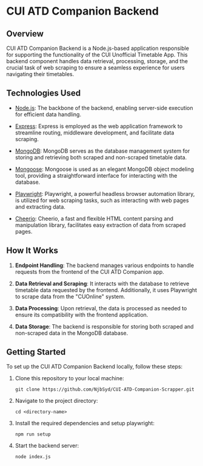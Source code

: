 # CUI ATD Companion Backend

## Overview

CUI ATD Companion Backend is a Node.js-based application responsible for supporting the functionality of the CUI Unofficial Timetable App. This backend component handles data retrieval, processing, storage, and the crucial task of web scraping to ensure a seamless experience for users navigating their timetables.

## Technologies Used

- [Node.js](https://nodejs.org/en/docs): The backbone of the backend, enabling server-side execution for efficient data handling.

- [Express](https://expressjs.com/): Express is employed as the web application framework to streamline routing, middleware development, and facilitate data scraping.

- [MongoDB](https://docs.mongodb.com/): MongoDB serves as the database management system for storing and retrieving both scraped and non-scraped timetable data.

- [Mongoose](https://mongoosejs.com/): Mongoose is used as an elegant MongoDB object modeling tool, providing a straightforward interface for interacting with the database.

- [Playwright](https://playwright.dev/docs/intro): Playwright, a powerful headless browser automation library, is utilized for web scraping tasks, such as interacting with web pages and extracting data.

- [Cheerio](https://cheerio.js.org/docs/intro): Cheerio, a fast and flexible HTML content parsing and manipulation library, facilitates easy extraction of data from scraped pages.

## How It Works

1. **Endpoint Handling**: The backend manages various endpoints to handle requests from the frontend of the CUI ATD Companion app.

2. **Data Retrieval and Scraping**: It interacts with the database to retrieve timetable data requested by the frontend. Additionally, it uses Playwright to scrape data from the "CUOnline" system.

3. **Data Processing**: Upon retrieval, the data is processed as needed to ensure its compatibility with the frontend application.

4. **Data Storage**: The backend is responsible for storing both scraped and non-scraped data in the MongoDB database.

## Getting Started

To set up the CUI ATD Companion Backend locally, follow these steps:

1. Clone this repository to your local machine:

    ```
    git clone https://github.com/NjbSyd/CUI-ATD-Companion-Scrapper.git
    ```

2. Navigate to the project directory:

    ```
    cd <directory-name>
    ```

3. Install the required dependencies and setup playwright:

    ```
    npm run setup
    ```

4. Start the backend server:

    ```
    node index.js
    ```
